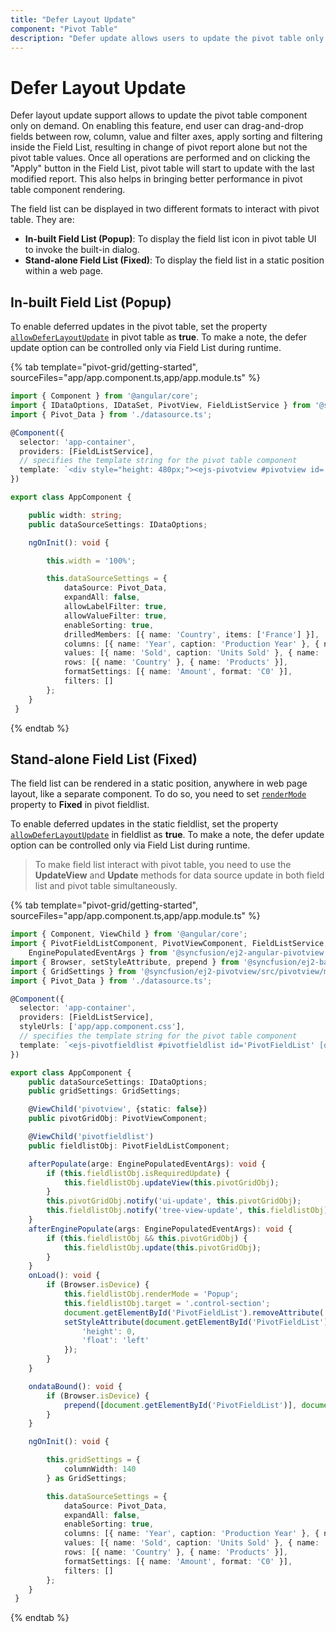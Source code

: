 ```yaml
---
title: "Defer Layout Update"
component: "Pivot Table"
description: "Defer update allows users to update the pivot table only on demand."
---
```


# Defer Layout Update

Defer layout update support allows to update the pivot table component only on demand. On enabling this feature, end user can drag-and-drop fields between row, column, value and filter axes, apply sorting and filtering inside the Field List, resulting in change of pivot report alone but not the pivot table values. Once all operations are performed and on clicking the "Apply" button in the Field List, pivot table will start to update with the last modified report. This also helps in bringing better performance in pivot table component rendering.

The field list can be displayed in two different formats to interact with pivot table. They are:

* **In-built Field List (Popup)**: To display the field list icon in pivot table UI to invoke the built-in dialog.
* **Stand-alone Field List (Fixed)**: To display the field list in a static position within a web page.

## In-built Field List (Popup)

To enable deferred updates in the pivot table, set the property [`allowDeferLayoutUpdate`](https://ej2.syncfusion.com/angular/documentation/api/pivotview#allowdeferlayoutupdate) in pivot table as **true**. To make a note, the defer update option can be controlled only via Field List during runtime.

{% tab template="pivot-grid/getting-started", sourceFiles="app/app.component.ts,app/app.module.ts" %}

```typescript
import { Component } from '@angular/core';
import { IDataOptions, IDataSet, PivotView, FieldListService } from '@syncfusion/ej2-angular-pivotview';
import { Pivot_Data } from './datasource.ts';

@Component({
  selector: 'app-container',
  providers: [FieldListService],
  // specifies the template string for the pivot table component
  template: `<div style="height: 480px;"><ejs-pivotview #pivotview id='PivotView' height='350' [dataSourceSettings]=dataSourceSettings showFieldList='true' width=width allowDeferLayoutUpdate='true'></ejs-pivotview></div>`
})

export class AppComponent {

    public width: string;
    public dataSourceSettings: IDataOptions;

    ngOnInit(): void {

        this.width = '100%';

        this.dataSourceSettings = {
            dataSource: Pivot_Data,
            expandAll: false,
            allowLabelFilter: true,
            allowValueFilter: true,
            enableSorting: true,
            drilledMembers: [{ name: 'Country', items: ['France'] }],
            columns: [{ name: 'Year', caption: 'Production Year' }, { name: 'Quarter' }],
            values: [{ name: 'Sold', caption: 'Units Sold' }, { name: 'Amount', caption: 'Sold Amount' }],
            rows: [{ name: 'Country' }, { name: 'Products' }],
            formatSettings: [{ name: 'Amount', format: 'C0' }],
            filters: []
        };
    }
 }

```

{% endtab %}

## Stand-alone Field List (Fixed)

The field list can be rendered in a static position, anywhere in web page layout, like a separate component. To do so, you need to set [`renderMode`](https://ej2.syncfusion.com/angular/documentation/api/pivotfieldlist#rendermode) property to **Fixed** in pivot fieldlist.

To enable deferred updates in the static fieldlist, set the property [`allowDeferLayoutUpdate`](https://ej2.syncfusion.com/angular/documentation/api/pivotfieldlist#allowdeferlayoutupdate) in fieldlist as **true**. To make a note, the defer update option can be controlled only via Field List during runtime.

> To make field list interact with pivot table, you need to use the **UpdateView** and **Update** methods for data source update in both field list and pivot table simultaneously.

{% tab template="pivot-grid/getting-started", sourceFiles="app/app.component.ts,app/app.module.ts" %}

```typescript
import { Component, ViewChild } from '@angular/core';
import { PivotFieldListComponent, PivotViewComponent, FieldListService, IDataOptions, IDataSet,
    EnginePopulatedEventArgs } from '@syncfusion/ej2-angular-pivotview';
import { Browser, setStyleAttribute, prepend } from '@syncfusion/ej2-base';
import { GridSettings } from '@syncfusion/ej2-pivotview/src/pivotview/model/gridsettings';
import { Pivot_Data } from './datasource.ts';

@Component({
  selector: 'app-container',
  providers: [FieldListService],
  styleUrls: ['app/app.component.css'],
  // specifies the template string for the pivot table component
  template: `<ejs-pivotfieldlist #pivotfieldlist id='PivotFieldList' [dataSourceSettings]=dataSourceSettings renderMode="Fixed" (enginePopulated)='afterPopulate($event)' allowDeferLayoutUpdate='true' allowCalculatedField='true' (load)='onLoad()' (dataBound)='ondataBound()'></ejs-pivotfieldlist><ejs-pivotview #pivotview id='PivotViewFieldList' allowDeferLayoutUpdate='true' width='99%' height='530' (enginePopulated)='afterEnginePopulate($event)' [gridSettings]='gridSettings'></ejs-pivotview>`
})

export class AppComponent {
    public dataSourceSettings: IDataOptions;
    public gridSettings: GridSettings;

    @ViewChild('pivotview', {static: false})
    public pivotGridObj: PivotViewComponent;

    @ViewChild('pivotfieldlist')
    public fieldlistObj: PivotFieldListComponent;

    afterPopulate(arge: EnginePopulatedEventArgs): void {
        if (this.fieldlistObj.isRequiredUpdate) {
            this.fieldlistObj.updateView(this.pivotGridObj);
        }
        this.pivotGridObj.notify('ui-update', this.pivotGridObj);
        this.fieldlistObj.notify('tree-view-update', this.fieldlistObj);
    }
    afterEnginePopulate(args: EnginePopulatedEventArgs): void {
        if (this.fieldlistObj && this.pivotGridObj) {
            this.fieldlistObj.update(this.pivotGridObj);
        }
    }
    onLoad(): void {
        if (Browser.isDevice) {
            this.fieldlistObj.renderMode = 'Popup';
            this.fieldlistObj.target = '.control-section';
            document.getElementById('PivotFieldList').removeAttribute('style');
            setStyleAttribute(document.getElementById('PivotFieldList'), {
                'height': 0,
                'float': 'left'
            });
        }
    }

    ondataBound(): void {
        if (Browser.isDevice) {
            prepend([document.getElementById('PivotFieldList')], document.getElementById('PivotView'));
        }
    }

    ngOnInit(): void {

        this.gridSettings = {
            columnWidth: 140
        } as GridSettings;

        this.dataSourceSettings = {
            dataSource: Pivot_Data,
            expandAll: false,
            enableSorting: true,
            columns: [{ name: 'Year', caption: 'Production Year' }, { name: 'Quarter' }],
            values: [{ name: 'Sold', caption: 'Units Sold' }, { name: 'Amount', caption: 'Sold Amount' }],
            rows: [{ name: 'Country' }, { name: 'Products' }],
            formatSettings: [{ name: 'Amount', format: 'C0' }],
            filters: []
        };
    }
 }

```

{% endtab %}